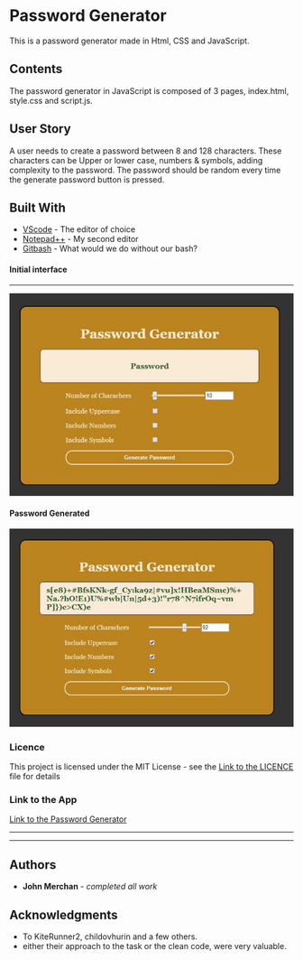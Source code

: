 # Password Generator
This is a password generator made in Html, CSS and JavaScript.

## Contents
<p>
The password generator in JavaScript is composed of 3 pages, index.html, style.css and script.js. 
</p>

## User Story
<p>
A user needs to create a password between 8 and 128 characters. These characters can be Upper or lower case, numbers & symbols, adding complexity to the password. The password should be random every time the generate password button is pressed.
</p>

## Built With

* [VScode](https://code.visualstudio.com/) - The editor of choice
* [Notepad++](https://notepad-plus-plus.org/) - My second editor
* [Gitbash](https://gitforwindows.org/) - What would we do without our bash?

#### Initial interface
<hr>

![image](/app_default.JPG)

#### Password Generated

![image](/password_generated.JPG)


### Licence
<p>
This project is licensed under the MIT License - see the <a href="/LICENCE.md">Link to the LICENCE</a> file for details
</p>

### Link to the App
<a href="https://johnnyboysydney.github.io/PasswordGenerator/.">Link to the Password Generator</a><hr>
<hr>

## Authors

* **John Merchan** - *completed all work*

## Acknowledgments

* To KiteRunner2, childovhurin and a few others.
* either their approach to the task or the clean code, were very valuable. 
